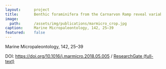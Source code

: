 ```yaml
---
layout:      project
title:       Benthic foraminifera from the Carnarvon Ramp reveal variability in Leeuwin Current activity (Western Australia) since the Pliocene
image:
  path:      /assets/img/publications/marmicro_crop.jpg
caption:     Marine Micropaleontology, 142, 25–39
featured:    false
---
```


Marine Micropaleontology, 142, 25–39

DOI: <a href="https://doi.org/10.1016/j.marmicro.2018.05.005" target="_blank">https://doi.org/10.1016/j.marmicro.2018.05.005</a> / <a href="https://www.researchgate.net/publication/325213940_Benthic_foraminifera_from_the_Carnarvon_Ramp_reveal_variability_in_Leeuwin_Current_activity_Western_Australia_since_the_Pliocene" target="_blank">ResearchGate (full-text)</a>